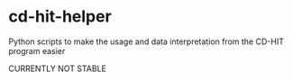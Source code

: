 # cd-hit-helper
Python scripts to make the usage and data interpretation from the CD-HIT program easier

CURRENTLY NOT STABLE
